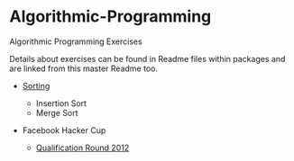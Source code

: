 Algorithmic-Programming
=======================

Algorithmic Programming Exercises

Details about exercises can be found in Readme files within packages and are linked from this master Readme too.

* [Sorting](/anuragkapur/Algorithmic-Programming/tree/master/src/com/anuragkapur/sorting) 
	* Insertion Sort
	* Merge Sort
	
* Facebook Hacker Cup
	* [Qualification Round 2012](/anuragkapur/Algorithmic-Programming/tree/master/src/com/anuragkapur/fb/hackercup2012/qr)
